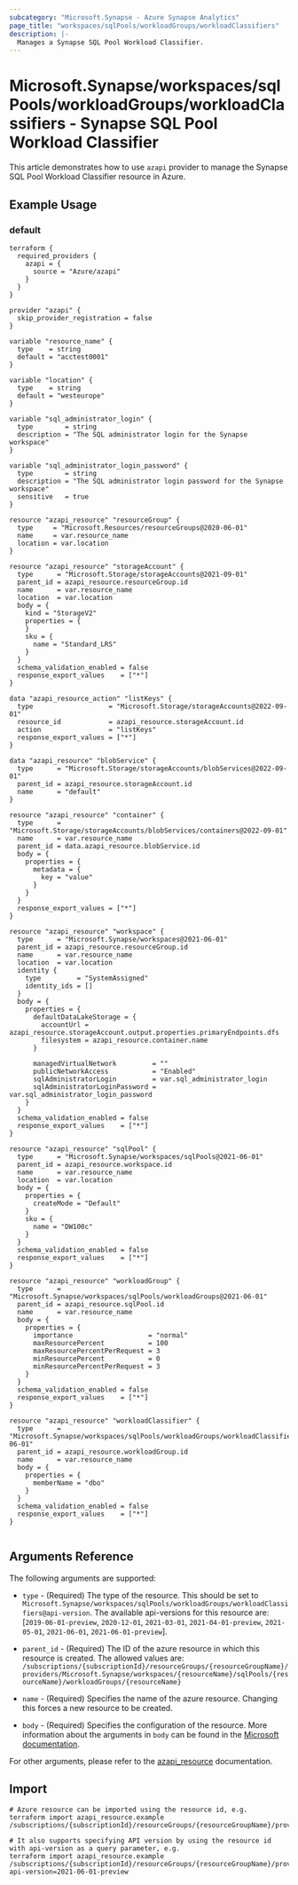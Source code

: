```yaml
---
subcategory: "Microsoft.Synapse - Azure Synapse Analytics"
page_title: "workspaces/sqlPools/workloadGroups/workloadClassifiers"
description: |-
  Manages a Synapse SQL Pool Workload Classifier.
---
```


# Microsoft.Synapse/workspaces/sqlPools/workloadGroups/workloadClassifiers - Synapse SQL Pool Workload Classifier

This article demonstrates how to use `azapi` provider to manage the Synapse SQL Pool Workload Classifier resource in Azure.

## Example Usage

### default

```hcl
terraform {
  required_providers {
    azapi = {
      source = "Azure/azapi"
    }
  }
}

provider "azapi" {
  skip_provider_registration = false
}

variable "resource_name" {
  type    = string
  default = "acctest0001"
}

variable "location" {
  type    = string
  default = "westeurope"
}

variable "sql_administrator_login" {
  type        = string
  description = "The SQL administrator login for the Synapse workspace"
}

variable "sql_administrator_login_password" {
  type        = string
  description = "The SQL administrator login password for the Synapse workspace"
  sensitive   = true
}

resource "azapi_resource" "resourceGroup" {
  type     = "Microsoft.Resources/resourceGroups@2020-06-01"
  name     = var.resource_name
  location = var.location
}

resource "azapi_resource" "storageAccount" {
  type      = "Microsoft.Storage/storageAccounts@2021-09-01"
  parent_id = azapi_resource.resourceGroup.id
  name      = var.resource_name
  location  = var.location
  body = {
    kind = "StorageV2"
    properties = {
    }
    sku = {
      name = "Standard_LRS"
    }
  }
  schema_validation_enabled = false
  response_export_values    = ["*"]
}

data "azapi_resource_action" "listKeys" {
  type                   = "Microsoft.Storage/storageAccounts@2022-09-01"
  resource_id            = azapi_resource.storageAccount.id
  action                 = "listKeys"
  response_export_values = ["*"]
}

data "azapi_resource" "blobService" {
  type      = "Microsoft.Storage/storageAccounts/blobServices@2022-09-01"
  parent_id = azapi_resource.storageAccount.id
  name      = "default"
}

resource "azapi_resource" "container" {
  type      = "Microsoft.Storage/storageAccounts/blobServices/containers@2022-09-01"
  name      = var.resource_name
  parent_id = data.azapi_resource.blobService.id
  body = {
    properties = {
      metadata = {
        key = "value"
      }
    }
  }
  response_export_values = ["*"]
}

resource "azapi_resource" "workspace" {
  type      = "Microsoft.Synapse/workspaces@2021-06-01"
  parent_id = azapi_resource.resourceGroup.id
  name      = var.resource_name
  location  = var.location
  identity {
    type         = "SystemAssigned"
    identity_ids = []
  }
  body = {
    properties = {
      defaultDataLakeStorage = {
        accountUrl = azapi_resource.storageAccount.output.properties.primaryEndpoints.dfs
        filesystem = azapi_resource.container.name
      }

      managedVirtualNetwork         = ""
      publicNetworkAccess           = "Enabled"
      sqlAdministratorLogin         = var.sql_administrator_login
      sqlAdministratorLoginPassword = var.sql_administrator_login_password
    }
  }
  schema_validation_enabled = false
  response_export_values    = ["*"]
}

resource "azapi_resource" "sqlPool" {
  type      = "Microsoft.Synapse/workspaces/sqlPools@2021-06-01"
  parent_id = azapi_resource.workspace.id
  name      = var.resource_name
  location  = var.location
  body = {
    properties = {
      createMode = "Default"
    }
    sku = {
      name = "DW100c"
    }
  }
  schema_validation_enabled = false
  response_export_values    = ["*"]
}

resource "azapi_resource" "workloadGroup" {
  type      = "Microsoft.Synapse/workspaces/sqlPools/workloadGroups@2021-06-01"
  parent_id = azapi_resource.sqlPool.id
  name      = var.resource_name
  body = {
    properties = {
      importance                   = "normal"
      maxResourcePercent           = 100
      maxResourcePercentPerRequest = 3
      minResourcePercent           = 0
      minResourcePercentPerRequest = 3
    }
  }
  schema_validation_enabled = false
  response_export_values    = ["*"]
}

resource "azapi_resource" "workloadClassifier" {
  type      = "Microsoft.Synapse/workspaces/sqlPools/workloadGroups/workloadClassifiers@2021-06-01"
  parent_id = azapi_resource.workloadGroup.id
  name      = var.resource_name
  body = {
    properties = {
      memberName = "dbo"
    }
  }
  schema_validation_enabled = false
  response_export_values    = ["*"]
}


```



## Arguments Reference

The following arguments are supported:

* `type` - (Required) The type of the resource. This should be set to `Microsoft.Synapse/workspaces/sqlPools/workloadGroups/workloadClassifiers@api-version`. The available api-versions for this resource are: [`2019-06-01-preview`, `2020-12-01`, `2021-03-01`, `2021-04-01-preview`, `2021-05-01`, `2021-06-01`, `2021-06-01-preview`].

* `parent_id` - (Required) The ID of the azure resource in which this resource is created. The allowed values are:  
  `/subscriptions/{subscriptionId}/resourceGroups/{resourceGroupName}/providers/Microsoft.Synapse/workspaces/{resourceName}/sqlPools/{resourceName}/workloadGroups/{resourceName}`

* `name` - (Required) Specifies the name of the azure resource. Changing this forces a new resource to be created.

* `body` - (Required) Specifies the configuration of the resource. More information about the arguments in `body` can be found in the [Microsoft documentation](https://learn.microsoft.com/en-us/azure/templates/Microsoft.Synapse/workspaces/sqlPools/workloadGroups/workloadClassifiers?pivots=deployment-language-terraform).

For other arguments, please refer to the [azapi_resource](https://registry.terraform.io/providers/Azure/azapi/latest/docs/resources/resource) documentation.

## Import

 ```shell
 # Azure resource can be imported using the resource id, e.g.
 terraform import azapi_resource.example /subscriptions/{subscriptionId}/resourceGroups/{resourceGroupName}/providers/Microsoft.Synapse/workspaces/{resourceName}/sqlPools/{resourceName}/workloadGroups/{resourceName}/workloadClassifiers/{resourceName}
 
 # It also supports specifying API version by using the resource id with api-version as a query parameter, e.g.
 terraform import azapi_resource.example /subscriptions/{subscriptionId}/resourceGroups/{resourceGroupName}/providers/Microsoft.Synapse/workspaces/{resourceName}/sqlPools/{resourceName}/workloadGroups/{resourceName}/workloadClassifiers/{resourceName}?api-version=2021-06-01-preview
 ```
